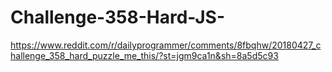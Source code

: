 # Challenge-358-Hard-JS-

https://www.reddit.com/r/dailyprogrammer/comments/8fbqhw/20180427_challenge_358_hard_puzzle_me_this/?st=jgm9ca1n&sh=8a5d5c93
